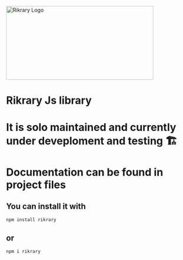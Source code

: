 
<img src="https://github.com/user-attachments/assets/1b56bcdf-abb6-433d-bc6b-66f1fcc06781" alt="Rikrary Logo" width="400" height="200" />


# Rikrary Js library

# It is solo maintained and currently under deveploment and testing 🏗️

# Documentation can be found in project files

<h2> You can install it with </h2>

  ```
npm install rikrary

```

<h2>or</h2>


```
npm i rikrary

```





